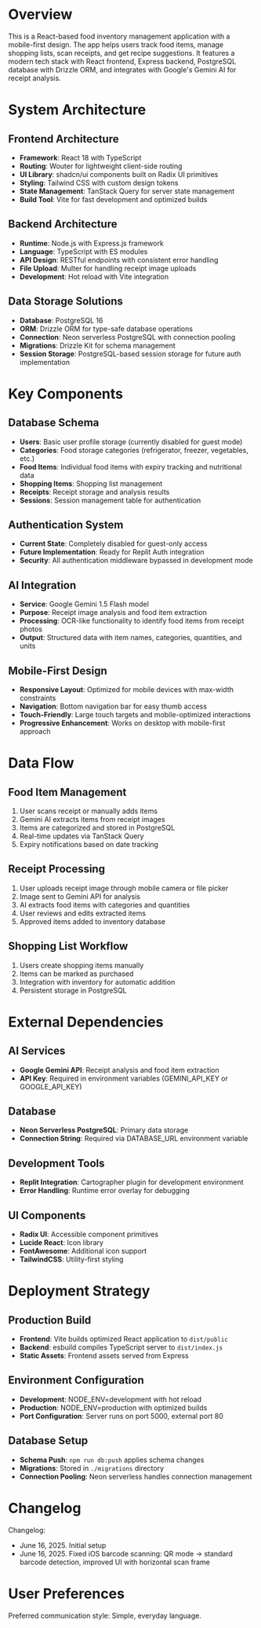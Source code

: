 # Overview

This is a React-based food inventory management application with a mobile-first design. The app helps users track food items, manage shopping lists, scan receipts, and get recipe suggestions. It features a modern tech stack with React frontend, Express backend, PostgreSQL database with Drizzle ORM, and integrates with Google's Gemini AI for receipt analysis.

# System Architecture

## Frontend Architecture
- **Framework**: React 18 with TypeScript
- **Routing**: Wouter for lightweight client-side routing
- **UI Library**: shadcn/ui components built on Radix UI primitives
- **Styling**: Tailwind CSS with custom design tokens
- **State Management**: TanStack Query for server state management
- **Build Tool**: Vite for fast development and optimized builds

## Backend Architecture
- **Runtime**: Node.js with Express.js framework
- **Language**: TypeScript with ES modules
- **API Design**: RESTful endpoints with consistent error handling
- **File Upload**: Multer for handling receipt image uploads
- **Development**: Hot reload with Vite integration

## Data Storage Solutions
- **Database**: PostgreSQL 16
- **ORM**: Drizzle ORM for type-safe database operations
- **Connection**: Neon serverless PostgreSQL with connection pooling
- **Migrations**: Drizzle Kit for schema management
- **Session Storage**: PostgreSQL-based session storage for future auth implementation

# Key Components

## Database Schema
- **Users**: Basic user profile storage (currently disabled for guest mode)
- **Categories**: Food storage categories (refrigerator, freezer, vegetables, etc.)
- **Food Items**: Individual food items with expiry tracking and nutritional data
- **Shopping Items**: Shopping list management
- **Receipts**: Receipt storage and analysis results
- **Sessions**: Session management table for authentication

## Authentication System
- **Current State**: Completely disabled for guest-only access
- **Future Implementation**: Ready for Replit Auth integration
- **Security**: All authentication middleware bypassed in development mode

## AI Integration
- **Service**: Google Gemini 1.5 Flash model
- **Purpose**: Receipt image analysis and food item extraction
- **Processing**: OCR-like functionality to identify food items from receipt photos
- **Output**: Structured data with item names, categories, quantities, and units

## Mobile-First Design
- **Responsive Layout**: Optimized for mobile devices with max-width constraints
- **Navigation**: Bottom navigation bar for easy thumb access
- **Touch-Friendly**: Large touch targets and mobile-optimized interactions
- **Progressive Enhancement**: Works on desktop with mobile-first approach

# Data Flow

## Food Item Management
1. User scans receipt or manually adds items
2. Gemini AI extracts items from receipt images
3. Items are categorized and stored in PostgreSQL
4. Real-time updates via TanStack Query
5. Expiry notifications based on date tracking

## Receipt Processing
1. User uploads receipt image through mobile camera or file picker
2. Image sent to Gemini API for analysis
3. AI extracts food items with categories and quantities
4. User reviews and edits extracted items
5. Approved items added to inventory database

## Shopping List Workflow
1. Users create shopping items manually
2. Items can be marked as purchased
3. Integration with inventory for automatic addition
4. Persistent storage in PostgreSQL

# External Dependencies

## AI Services
- **Google Gemini API**: Receipt analysis and food item extraction
- **API Key**: Required in environment variables (GEMINI_API_KEY or GOOGLE_API_KEY)

## Database
- **Neon Serverless PostgreSQL**: Primary data storage
- **Connection String**: Required via DATABASE_URL environment variable

## Development Tools
- **Replit Integration**: Cartographer plugin for development environment
- **Error Handling**: Runtime error overlay for debugging

## UI Components
- **Radix UI**: Accessible component primitives
- **Lucide React**: Icon library
- **FontAwesome**: Additional icon support
- **TailwindCSS**: Utility-first styling

# Deployment Strategy

## Production Build
- **Frontend**: Vite builds optimized React application to `dist/public`
- **Backend**: esbuild compiles TypeScript server to `dist/index.js`
- **Static Assets**: Frontend assets served from Express

## Environment Configuration
- **Development**: NODE_ENV=development with hot reload
- **Production**: NODE_ENV=production with optimized builds
- **Port Configuration**: Server runs on port 5000, external port 80

## Database Setup
- **Schema Push**: `npm run db:push` applies schema changes
- **Migrations**: Stored in `./migrations` directory
- **Connection Pooling**: Neon serverless handles connection management

# Changelog

Changelog:
- June 16, 2025. Initial setup
- June 16, 2025. Fixed iOS barcode scanning: QR mode → standard barcode detection, improved UI with horizontal scan frame

# User Preferences

Preferred communication style: Simple, everyday language.